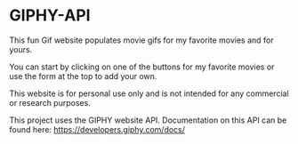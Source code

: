 # GIPHY-API

This fun Gif website populates movie gifs for my favorite movies and for yours.

You can start by clicking on one of the buttons for my favorite movies or use the form at the top to add your own.

This website is for personal use only and is not intended for any commercial or research purposes.

This project uses the GIPHY website API. Documentation on this API can be found here: https://developers.giphy.com/docs/
